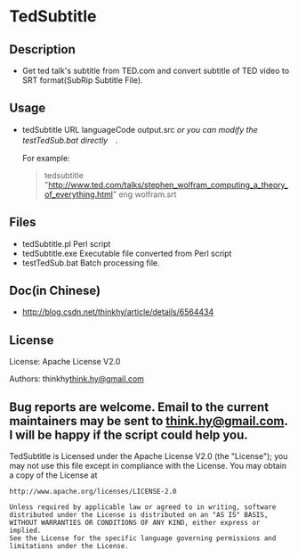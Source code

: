 TedSubtitle
====================

Description
--------------
  * Get ted talk's subtitle from TED.com and convert subtitle of TED video to SRT format(SubRip Subtitle File). 

Usage
--------
 * tedSubtitle URL languageCode output.src *or you can modify the testTedSub.bat directly*　.

   For example:

    >   tedsubtitle "http://www.ted.com/talks/stephen_wolfram_computing_a_theory_of_everything.html"  eng wolfram.srt 

Files
--------
  * tedSubtitle.pl   Perl script   
  *  tedSubtitle.exe  Executable file converted from Perl script
  * testTedSub.bat   Batch processing file.

Doc(in Chinese)
-----------------
  * http://blog.csdn.net/thinkhy/article/details/6564434   


License
-------------

License: Apache License V2.0

Authors: thinkhy<think.hy@gmail.com>

Bug reports are welcome. Email to the current maintainers may be sent to <think.hy@gmail.com>.
I will be happy if the script could help you. 
----------------------

TedSubtitle is Licensed under the Apache License V2.0 (the "License");
you may not use this file except in compliance with the License.
You may obtain a copy of the License at

    http://www.apache.org/licenses/LICENSE-2.0

    Unless required by applicable law or agreed to in writing, software
    distributed under the License is distributed on an "AS IS" BASIS,
    WITHOUT WARRANTIES OR CONDITIONS OF ANY KIND, either express or implied.
    See the License for the specific language governing permissions and
    limitations under the License.
       

